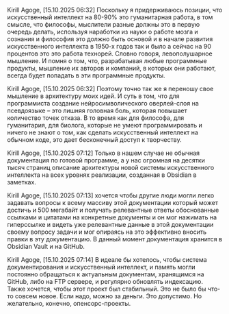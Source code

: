 Kirill Agoge, [15.10.2025 06:32]
Поскольку я придерживаюсь позиции, что искусственный интеллект на 80-90% это гуманитарная работа, в том смысле, что философы, мыслители разные должны это в первую очередь делать, используя наработки из науки о работе мозга и сознания и философия это должно быть основой и в начале развития искусственного интеллекта в 1950-х годов так и было а сейчас на 90 процентов это это работа технорей. Словно говоря, левополушарное мышление. И помня о том, что, разрабатывая любые программные продукты, мышление их авторов и компаний, в которых они работают, всегда будет попадать в эти программные продукты.

Kirill Agoge, [15.10.2025 06:32]
Поэтому точно так же я переношу свое мышление в архитектуру моих идей. И суть в том, что для программиста создание нейросимволического оверлей-слоя на псевдоязыке – это лишняя головная боль, которая повышает количество точек отказа. В то время как для философа, для гуманитария, для биолога, которые не умеют программировать и ничего не знают о том, как сделать искусственный интеллект на обычном коде, это дает бесконечный доступ к творчеству.

Kirill Agoge, [15.10.2025 07:12]
Только в нашем случае не обычная документация по готовой программе, а у нас огромная на десятки тысяч страниц описание архитектуры новой системы искусственного интеллекта на всех уровнях реализации, созданная в Obsidian в заметках. 

Kirill Agoge, [15.10.2025 07:13]
хочется чтобы другие люди могли легко задавать вопросы к всему массиву этой документации который может достичь и 500 мегабайт и получать релевантные ответы обоснованные ссылками и цитатами на конкретные документы и он мог нажимать на гиперссылке и видеть уже релевантные данные в этой документации своему вопросу задачи и мог опираясь на это эффективно вносить правки в эту документацию. В данный момент документация хранится в Obsidian Vault и на GitHub. 

Kirill Agoge, [15.10.2025 07:14]
В идеале бы хотелось, чтобы система документирования и искусственный интеллект, и память могли постоянно обращаться к актуальным документам, хранящимся на GitHub, либо на FTP сервере, и регулярно обновлять индексацию. Также хочется, чтобы этот проект был стабильный. Это не было бы что-то совсем новое. Если надо, можно за деньги. Это допустимо. Но желательно, конечно, опенсорс-проекты. 